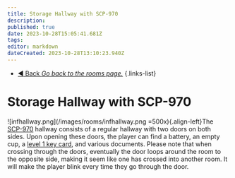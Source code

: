 ```yaml
---
title: Storage Hallway with SCP-970
description: 
published: true
date: 2023-10-28T15:05:41.681Z
tags: 
editor: markdown
dateCreated: 2023-10-28T13:10:23.940Z
---
```


- [:arrow_backward: Back *Go back to the rooms page.*](/en/game/rooms#zones)
{.links-list}
# Storage Hallway with SCP-970
![infhallway.png](/images/rooms/infhallway.png =500x){.align-left}The [SCP-970](/en/game/scps/970) hallway consists of a regular hallway with two doors on both sides. Upon opening these doors, the player can find a battery, an empty cup, a [level 1 key card](/en/game/items/Keycards), and various documents. Please note that when crossing through the doors, eventually the door loops around the room to the opposite side, making it seem like one has crossed into another room. It will make the player blink every time they go through the door.